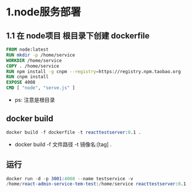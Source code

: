 # 1.node服务部署

## 1.1 在 node项目 根目录下创建 dockerfile

```dockerfile
FROM node:latest
RUN mkdir -p /home/service
WORKDIR /home/service
COPY . /home/service
RUN npm install -g cnpm --registry=https://registry.npm.taobao.org
RUN cnpm install
EXPOSE 4008
CMD [ "node", "serve.js" ]
```

* ps: 注意是根目录

## docker build

```s
docker build -f dockerfile -t reacttestserver:0.1 .
```

* docker build -f 文件路径 -t 镜像名:[tag] .

## 运行

```s
docker run -d -p 3001:4008 --name testservice -v 
/home/react-admin-service-tem-test:/home/service reacttestserver:0.1
```